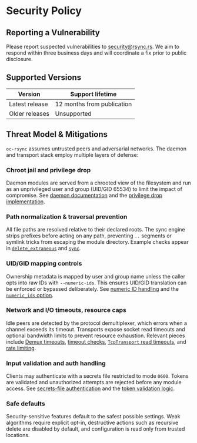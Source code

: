 # Security Policy

## Reporting a Vulnerability

Please report suspected vulnerabilities to [security@rsync.rs](mailto:security@rsync.rs). We aim to respond within three business days and will coordinate a fix prior to public disclosure.

## Supported Versions

| Version | Support lifetime |
| ------- | ---------------- |
| Latest release | 12 months from publication |
| Older releases | Unsupported |

## Threat Model & Mitigations

`oc-rsync` assumes untrusted peers and adversarial networks. The daemon and transport stack employ multiple layers of defense:

### Chroot jail and privilege drop
Daemon modules are served from a chrooted view of the filesystem and run as an unprivileged user and group (UID/GID 65534) to limit the impact of compromise. See [daemon documentation](docs/daemon.md#L34-L36) and the [privilege drop implementation](crates/cli/src/lib.rs#L1225-L1229).

### Path normalization & traversal prevention
All file paths are resolved relative to their declared roots. The sync engine strips prefixes before acting on any path, preventing `..` segments or symlink tricks from escaping the module directory. Example checks appear in [`delete_extraneous`](crates/engine/src/lib.rs#L820-L839) and [`sync`](crates/engine/src/lib.rs#L867-L879).

### UID/GID mapping controls
Ownership metadata is mapped by user and group name unless the caller opts into raw IDs with `--numeric-ids`. This ensures UID/GID translation can be enforced or bypassed deliberately. See [numeric ID handling](docs/daemon.md#L26-L31) and the [`numeric_ids` option](crates/engine/src/lib.rs#L744-L780).

### Network and I/O timeouts, resource caps
Idle peers are detected by the protocol demultiplexer, which errors when a channel exceeds its timeout. Transports expose socket read timeouts and optional bandwidth limits to prevent resource exhaustion. Relevant pieces include [Demux timeouts](crates/protocol/src/demux.rs#L12-L23), [timeout checks](crates/protocol/src/demux.rs#L78-L85), [`TcpTransport` read timeouts](crates/transport/src/tcp.rs#L25-L37), and [rate limiting](crates/transport/src/rate.rs#L6-L35).

### Input validation and auth handling
Clients may authenticate with a secrets file restricted to mode `0600`. Tokens are validated and unauthorized attempts are rejected before any module access. See [secrets-file authentication](docs/daemon.md#L15-L24) and the [token validation logic](crates/cli/src/lib.rs#L1242-L1279).

### Safe defaults
Security-sensitive features default to the safest possible settings. Weak algorithms require explicit opt-in, destructive actions such as recursive delete are disabled by default, and configuration is read only from trusted locations.

